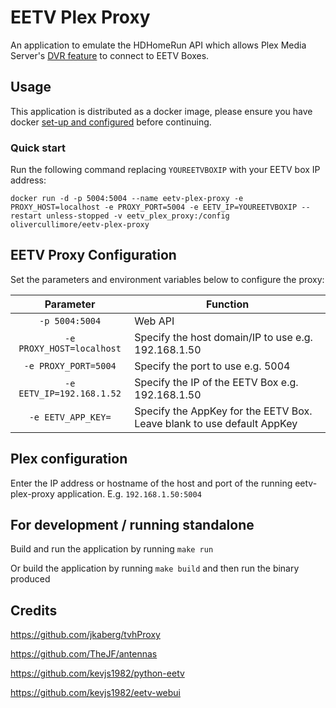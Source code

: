 # EETV Plex Proxy

An application to emulate the HDHomeRun API which allows Plex Media Server's [DVR feature](https://www.plex.tv/features/live-tv-dvr/) to connect to EETV Boxes.

## Usage

This application is distributed as a docker image, please ensure you have docker [set-up and configured](https://www.digitalocean.com/community/tutorial_collections/how-to-install-and-use-docker) before continuing.

### Quick start

Run the following command replacing `YOUREETVBOXIP` with your EETV box IP address:

`docker run -d -p 5004:5004 --name eetv-plex-proxy -e PROXY_HOST=localhost -e PROXY_PORT=5004 -e EETV_IP=YOUREETVBOXIP --restart unless-stopped -v eetv_plex_proxy:/config olivercullimore/eetv-plex-proxy`

## EETV Proxy Configuration

Set the parameters and environment variables below to configure the proxy:

| Parameter | Function |
| :----: | --- |
| `-p 5004:5004` | Web API |
| `-e PROXY_HOST=localhost` | Specify the host domain/IP to use e.g. 192.168.1.50 |
| `-e PROXY_PORT=5004` | Specify the port to use e.g. 5004 |
| `-e EETV_IP=192.168.1.52` | Specify the IP of the EETV Box e.g. 192.168.1.50 |
| `-e EETV_APP_KEY=` | Specify the AppKey for the EETV Box. Leave blank to use default AppKey |

## Plex configuration
Enter the IP address or hostname of the host and port of the running eetv-plex-proxy application. E.g. `192.168.1.50:5004`

## For development / running standalone

Build and run the application by running `make run`

Or build the application by running `make build` and then run the binary produced

## Credits
https://github.com/jkaberg/tvhProxy

https://github.com/TheJF/antennas

https://github.com/kevjs1982/python-eetv

https://github.com/kevjs1982/eetv-webui
